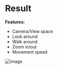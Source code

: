 <h1> Result </h1>

**Features:**
- Camera/View space
- Look around
- Walk around
- Zoom in/out
- Movement speed


![image](https://user-images.githubusercontent.com/32474027/114349851-61ef9d80-9ba3-11eb-9a4b-8328331f190b.png)
